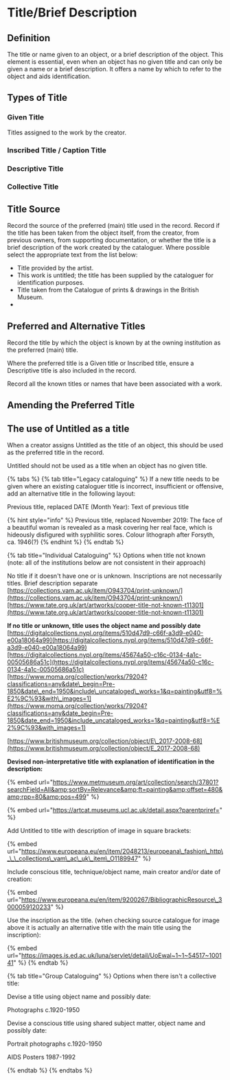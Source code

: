 # Title/Brief Description

## Definition

The title or name given to an object, or a brief description of the object. This element is essential, even when an object has no given title and can only be given a name or a brief description. It offers a name by which to refer to the object and aids identification. 

## Types of Title

### Given Title

Titles assigned to the work by the creator.

### Inscribed Title / Caption Title



### Descriptive Title



### Collective Title

## Title Source

Record the source of the preferred \(main\) title used in the record. Record if the title has been taken from the object itself, from the creator, from previous owners, from supporting documentation, or whether the title is a brief description of the work created by the cataloguer. Where possible select the appropriate text from the list below:

* Title provided by the artist.
* This work is untitled; the title has been supplied by the cataloguer for identification purposes.
* Title taken from the Catalogue of prints & drawings in the British Museum.
* 
## Preferred and Alternative Titles

Record the title by which the object is known by at the owning institution as the preferred \(main\) title.

Where the preferred title is a Given title or Inscribed title, ensure a Descriptive title is also included in the record.

Record all the known titles or names that have been associated with a work. 

## Amending the Preferred Title

## The use of Untitled as a title

When a creator assigns Untitled as the title of an object, this should be used as the preferred title in the record.

Untitled should not be used as a title when an object has no given title.









{% tabs %}
{% tab title="Legacy cataloguing" %}
If a new title needs to be given where an existing cataloguer title is incorrect, insufficient or offensive, add an alternative title in the following layout: 

Previous title, replaced DATE \(Month Year\): Text of previous title

{% hint style="info" %}
Previous title, replaced November 2019: The face of a beautiful woman is revealed as a mask covering her real face, which is hideously disfigured with syphilitic sores. Colour lithograph after Forsyth, ca. 1946\(?\)
{% endhint %}
{% endtab %}

{% tab title="Individual Cataloguing" %}
Options when title not known \(note: all of the institutions below are not consistent in their approach\)

No title if it doesn't have one or is unknown. Inscriptions are not necessarily titles. Brief description separate  [https://collections.vam.ac.uk/item/O943704/print-unknown/](https://collections.vam.ac.uk/item/O943704/print-unknown/)[https://www.tate.org.uk/art/artworks/cooper-title-not-known-t11301](https://www.tate.org.uk/art/artworks/cooper-title-not-known-t11301)

**If no title or unknown, title uses the object name and possibly date** [https://digitalcollections.nypl.org/items/510d47d9-c66f-a3d9-e040-e00a18064a99](https://digitalcollections.nypl.org/items/510d47d9-c66f-a3d9-e040-e00a18064a99)[https://digitalcollections.nypl.org/items/45674a50-c16c-0134-4a1c-00505686a51c](https://digitalcollections.nypl.org/items/45674a50-c16c-0134-4a1c-00505686a51c)[https://www.moma.org/collection/works/79204?classifications=any&date\_begin=Pre-1850&date\_end=1950&include\_uncataloged\_works=1&q=painting&utf8=%E2%9C%93&with\_images=1](https://www.moma.org/collection/works/79204?classifications=any&date_begin=Pre-1850&date_end=1950&include_uncataloged_works=1&q=painting&utf8=%E2%9C%93&with_images=1) 

[https://www.britishmuseum.org/collection/object/E\_2017-2008-68](https://www.britishmuseum.org/collection/object/E_2017-2008-68)

**Devised non-interpretative title with explanation of identification in the description:**

{% embed url="https://www.metmuseum.org/art/collection/search/37801?searchField=All&amp;sortBy=Relevance&amp;ft=painting&amp;offset=480&amp;rpp=80&amp;pos=499" %}

{% embed url="https://artcat.museums.ucl.ac.uk/detail.aspx?parentpriref=" %}

Add Untitled to title with description of image in square brackets:

{% embed url="https://www.europeana.eu/en/item/2048213/europeana\_fashion\_http\_\_\_collections\_vam\_ac\_uk\_item\_O1189947" %}

Include conscious title, technique/object name, main creator and/or date of creation:

{% embed url="https://www.europeana.eu/en/item/9200267/BibliographicResource\_3000059120233" %}

Use the inscription as the title. \(when checking source catalogue for image above it is actually an alternative title with the main title using the inscription\): 

{% embed url="https://images.is.ed.ac.uk/luna/servlet/detail/UoEwal~1~1~54517~100141" %}
{% endtab %}

{% tab title="Group Cataloguing" %}
Options when there isn't a collective title:



Devise a title using object name and possibly date:

Photographs c.1920-1950



Devise a conscious title using shared subject matter, object name and possibly date:

Portrait photographs c.1920-1950 

AIDS Posters 1987-1992

  
{% endtab %}
{% endtabs %}















